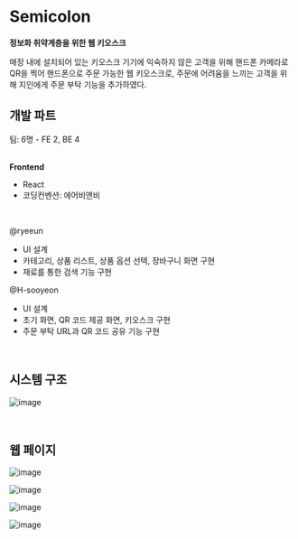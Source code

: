 # Semicolon
**정보화 취약계층을 위한 웹 키오스크**

매장 내에 설치되어 있는 키오스크 기기에 익숙하지 않은 고객을 위해 핸드폰 카메라로 QR을 찍어 핸드폰으로 주문 가능한 웹 키오스크로, 주문에 어려움을 느끼는 고객을 위해 지인에게 주문 부탁 기능을 추가하였다.

<h2>개발 파트</h2>
팀: 6명 - FE 2, BE 4

</br>
</br>

**Frontend** </br>
- React
- 코딩컨벤션: 에어비앤비

</br>
  
@ryeeun
- UI 설계
- 카테고리, 상품 리스트, 상품 옵션 선택, 장바구니 화면 구현
- 재료를 통한 검색 기능 구현

@H-sooyeon
- UI 설계
- 초기 화면, QR 코드 제공 화면, 키오스크 구현
- 주문 부탁 URL과 QR 코드 공유 기능 구현

</br>

<h2>시스템 구조</h2>

![image](https://github.com/H-sooyeon/Semicolon/assets/56586470/0f29964b-6f05-47d8-8014-9fa54414033b)

</br>

<h2>웹 페이지</h2>

![image](https://github.com/H-sooyeon/Semicolon/assets/56586470/f0001f92-8978-4348-b15f-615477ce9d2a)

![image](https://github.com/H-sooyeon/Semicolon/assets/56586470/4cc926fe-3df3-4441-a55c-4601bf8630c1)

![image](https://github.com/H-sooyeon/Semicolon/assets/56586470/43798ab9-2239-4180-86e8-9400f00b9588)

![image](https://github.com/H-sooyeon/Semicolon/assets/56586470/ed6103cf-47e4-42d3-bd20-5def4b766200)

